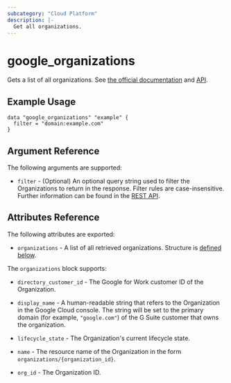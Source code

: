 ```yaml
---
subcategory: "Cloud Platform"
description: |-
  Get all organizations.
---
```



# google_organizations

Gets a list of all organizations.
See [the official documentation](https://cloud.google.com/resource-manager/docs/creating-managing-organization)
and [API](https://cloud.google.com/resource-manager/reference/rest/v1/organizations/search).

## Example Usage

```hcl
data "google_organizations" "example" {
  filter = "domain:example.com"
}
```

## Argument Reference

The following arguments are supported:

* `filter` - (Optional) An optional query string used to filter the Organizations to return in the response. Filter rules are case-insensitive. Further information can be found in the [REST API](https://cloud.google.com/resource-manager/reference/rest/v1/organizations/search#request-body).


## Attributes Reference

The following attributes are exported:

* `organizations` - A list of all retrieved organizations. Structure is [defined below](#nested_organizations).

<a name="nested_organizations"></a>The `organizations` block supports:

* `directory_customer_id` - The Google for Work customer ID of the Organization.

* `display_name` - A human-readable string that refers to the Organization in the Google Cloud console. The string will be set to the primary domain (for example, `"google.com"`) of the G Suite customer that owns the organization.

* `lifecycle_state` - The Organization's current lifecycle state.

* `name` - The resource name of the Organization in the form `organizations/{organization_id}`.

* `org_id` - The Organization ID.
